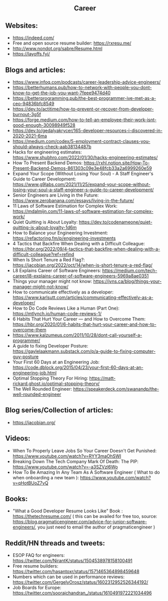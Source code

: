 <h2 align="center">Career</h2>

## Websites:

- https://indeed.com/
- Free and open source resume builder: https://rxresu.me/
- http://www.nondot.org/sabre/Resume.html
- https://layoffs.fyi/

## Blogs and articles:

- https://www.infoq.com/podcasts/career-leadership-advice-engineers/
- https://betterhumans.pub/how-to-network-with-people-you-dont-know-to-get-the-job-you-want-7feee9474d40
- https://betterprogramming.pub/the-best-programmer-ive-met-as-a-ceo-94836bfc8549
- https://dev.to/actitime/how-to-prevent-or-recover-from-developer-burnout-3g5f
- https://forge.medium.com/how-to-tell-an-employee-their-work-isnt-good-enough-30098949f528
- https://dev.to/gedalyakrycer/165-developer-resources-i-discovered-in-2020-2021-6ma
- https://medium.com/codex/5-employment-contract-clauses-you-should-always-check-aab38134487b
- Hacks for engineering estimates: https://www.shubhro.com/2022/01/30/hacks-engineering-estimates/
- How To Present Backend Demos: https://rxhl.notion.site/How-To-Present-Backend-Demos-861303c09e3e48fcb33a2a6999260e59
- Expand Your Scope (Without Losing Your Soul) - A Staff Engineer's Guide to Career Development: https://www.g9labs.com/2021/11/25/expand-your-scope-without-losing-your-soul-a-staff-engineer-s-guide-to-career-development/
- Senior Engineers are Living in the Future: https://www.zerobanana.com/essays/living-in-the-future/
- 11 Laws of Software Estimation for Complex Work: https://mdalmijn.com/11-laws-of-software-estimation-for-complex-work/
- Quiet Quitting is About Loyalty: https://dev.to/codenameone/quiet-quitting-is-about-loyalty-1d6m
- How to Balance your Engineering Investment: https://refactoring.fm/p/engineering-investments
- 4 Tactics that Backfire When Dealing with a Difficult Colleague: https://hbr.org/2022/09/4-tactics-that-backfire-when-dealing-with-a-difficult-colleague?ref=refind
- When Is Short Tenure a Red Flag?: https://jacobian.org/2022/oct/14/when-is-short-tenure-a-red-flag/
- L8 Explains Career of Software Engineers: https://medium.com/tech-career/l8-explains-career-of-software-engineers-5969a8ae0351
- Things your manager might not know: https://jvns.ca/blog/things-your-manager-might-not-know/
- How to communicate effectively as a developer: https://www.karlsutt.com/articles/communicating-effectively-as-a-developer/
- How to Do Code Reviews Like a Human (Part One): https://mtlynch.io/human-code-reviews-1/
- 6 Habits That Hurt Your Career — and How to Overcome Them: https://hbr.org/2020/01/6-habits-that-hurt-your-career-and-how-to-overcome-them
- https://www.kalzumeus.com/2011/10/28/dont-call-yourself-a-programmer/
- A guide to fixing Developer Posture: https://gaylelaakmann.substack.com/p/a-guide-to-fixing-computer-guy-posture
- Your First 60 Days at an Engineering Job: https://code.dblock.org/2015/04/23/your-first-60-days-at-an-engineering-job.html
- Optimal Stopping Theory For Hiring: https://matt-rickard.ghost.io/optimal-stopping-theory/
- The Well Rounded Engineer: https://speakerdeck.com/swanandp/the-well-rounded-engineer

## Blog series/Collection of articles:

- https://jacobian.org/

## Videos:

- When To Properly Leave Jobs So Your Career Doesn't Get Punished: https://www.youtube.com/watch?v=RYY3maOhSWI
- Breaking Down The Tech Company Mark Of Death: The PIP: https://www.youtube.com/watch?v=-a3SZVzl6Wo
- How To Be Amazing In Any Team As A Software Engineer ( What to do when onboarding a new team  ): https://www.youtube.com/watch?v=qHotBUoZ7vQ

## Books:

- "What a Good Developer Resume Looks Like" Book : https://thetechresume.com/ ( this can be availed for free too, source: https://blog.pragmaticengineer.com/advice-for-junior-software-engineers/, you just need to email the author of pragmaticengineer )

## Reddit/HN threads and tweets:

- ESOP FAQ for engineers: https://twitter.com/NirantK/status/1504538978158100491
- Free resume builders: https://twitter.com/hasantoxr/status/1571465364898459648
- Numbers which can be used in performance reviews: https://twitter.com/GergelyOrosz/status/1602312952526344192/
- Job Boards for Europe: https://twitter.com/soorajchandran_/status/1610491972221034496
